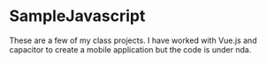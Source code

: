 # SampleJavascript
These are a few of my class projects. 
I have worked with Vue.js and capacitor to create a mobile application but the code is under nda.
